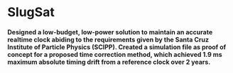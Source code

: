 # SlugSat

#### Designed a low-budget, low-power solution to maintain an accurate realtime clock abiding to the requirements given by the Santa Cruz Institute of Particle Physics (SCIPP). Created a simulation file as proof of concept for a proposed time correction method, which achieved 1.9 ms maximum absolute timing drift from a reference clock over 2 years.
